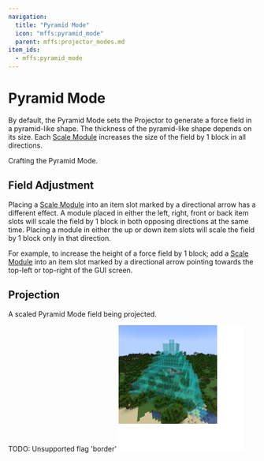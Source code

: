 ```yaml
---
navigation:
  title: "Pyramid Mode"
  icon: "mffs:pyramid_mode"
  parent: mffs:projector_modes.md
item_ids:
  - mffs:pyramid_mode
---
```


# Pyramid Mode

<ItemImage id="mffs:pyramid_mode" />

By default, the <Color id="dark_green">Pyramid Mode</Color> sets the Projector to generate a force field in a pyramid-like shape. The thickness of the pyramid-like shape depends on its size. Each [<Color id="dark_purple">Scale Module</Color>](../scale_module.md) increases the size of the field by 1 block in all directions.

Crafting the <Color id="dark_green">Pyramid Mode</Color>.

<Recipe id="mffs:pyramid_mode" />

## Field Adjustment

Placing a [<Color id="dark_purple">Scale Module</Color>](../scale_module.md) into an item slot marked by a directional arrow has a different effect. A module placed in either the left, right, front or back item slots will scale the field by 1 block in both opposing directions at the same time. Placing a module in either the up or down item slots will scale the field by 1 block only in that direction.

For example, to increase the height of a force field by 1 block; add a [<Color id="dark_purple">Scale Module</Color>](../scale_module.md) into an item slot marked by a directional arrow pointing towards the top-left or top-right of the GUI screen.

## Projection

A scaled <Color id="dark_green">Pyramid Mode</Color> field being projected.

TODO: Unsupported flag 'border'
![](pyramid_mode.png)

